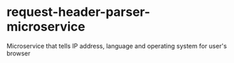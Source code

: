 # request-header-parser-microservice
Microservice that tells IP address, language and operating system for user's browser
